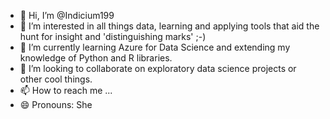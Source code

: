 - 👋 Hi, I’m @Indicium199
- 👀 I’m interested in all things data, learning and applying tools that aid the hunt for insight and 'distinguishing marks' ;-)
- 🌱 I’m currently learning Azure for Data Science and extending my knowledge of Python and R libraries.
- 💞️ I’m looking to collaborate on exploratory data science projects or other cool things.
- 📫 How to reach me ...
- 😄 Pronouns: She

<!---
Indicium199/Indicium199 is a ✨ special ✨ repository because its `README.md` (this file) appears on your GitHub profile.
You can click the Preview link to take a look at your changes.
--->
